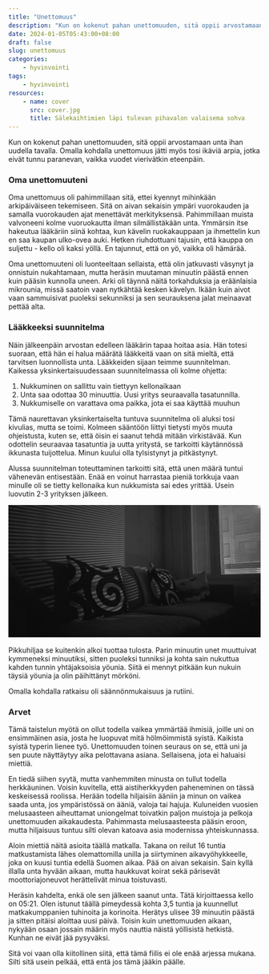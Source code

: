 ```yaml
---
title: "Unettomuus"
description: "Kun on kokenut pahan unettomuuden, sitä oppii arvostamaan unta ihan uudella tavalla. Omalla kohdalla unettomuus jätti myös tosi ikäviä arpia, jotka eivät tunnu paranevan, vaikka vuodet vierivätkin eteenpäin."
date: 2024-01-05T05:43:00+08:00
draft: false
slug: unettomuus
categories:
    - hyvinvointi
tags:
    - hyvinvointi
resources:
    - name: cover
      src: cover.jpg
      title: Sälekaihtimien läpi tulevan pihavalon valaisema sohva
---
```


Kun on kokenut pahan unettomuuden, sitä oppii arvostamaan unta ihan uudella tavalla. Omalla kohdalla unettomuus jätti myös tosi ikäviä arpia, jotka eivät tunnu paranevan, vaikka vuodet vierivätkin eteenpäin.

<!--more-->

### Oma unettomuuteni

Oma unettomuus oli pahimmillaan sitä, ettei kyennyt mihinkään arkipäiväiseen tekemiseen. Sitä on aivan sekaisin ympäri vuorokauden ja samalla vuorokauden ajat menettävät merkityksensä. Pahimmillaan muista valvoneeni kolme vuoruokautta ilman silmällistäkään unta. Ymmärsin itse hakeutua lääkäriin siinä kohtaa, kun kävelin ruokakauppaan ja ihmettelin kun en saa kaupan ulko-ovea auki. Hetken riuhdottuani tajusin, että kauppa on suljettu - kello oli kaksi yöllä. En tajunnut, että on yö, vaikka oli hämärää.

Oma unettomuuteni oli luonteeltaan sellaista, että olin jatkuvasti väsynyt ja onnistuin nukahtamaan, mutta heräsin muutaman minuutin päästä ennen kuin pääsin kunnolla uneen. Arki oli täynnä näitä torkahduksia ja eräänlaisia mikrounia, missä saatoin vaan nytkähtää kesken kävelyn. Ikään kuin aivot vaan sammuisivat puoleksi sekunniksi ja sen seurauksena jalat meinaavat pettää alta.

### Lääkkeeksi suunnitelma

Näin jälkeenpäin arvostan edelleen lääkärin tapaa hoitaa asia. Hän totesi suoraan, että hän ei halua määrätä lääkkeitä vaan on sitä mieltä, että tarvitsen luonnollista unta. Lääkkeiden sijaan teimme suunnitelman. Kaikessa yksinkertaisuudessaan suunnitelmassa oli kolme ohjetta:

1) Nukkuminen on sallittu vain tiettyyn kellonaikaan
2) Unta saa odottaa 30 minuuttia. Uusi yritys seuraavalla tasatunnilla.
3) Nukkumiselle on varattava oma paikka, jota ei saa käyttää muuhun 

Tämä naurettavan yksinkertaiselta tuntuva suunnitelma oli aluksi tosi kivulias, mutta se toimi. Kolmeen sääntöön liittyi tietysti myös muuta ohjeistusta, kuten se, että öisin ei saanut tehdä mitään virkistävää. Kun odottelin seuraavaa tasatuntia ja uutta yritystä, se tarkoitti käytännössä ikkunasta tuijottelua. Minun kuului olla tylsistynyt ja pitkästynyt.

Alussa suunnitelman toteuttaminen tarkoitti sitä, että unen määrä tuntui vähenevän entisestään. Enää en voinut harrastaa pieniä torkkuja vaan minulle oli se tietty kellonaika kun nukkumista sai edes yrittää. Usein luovutin 2-3 yrityksen jälkeen.

![Sälekaihtimien läpi tulevan pihavalon valaisema sohva](cover.jpg "Vietin useita öitä pimeässä kodissa, koska en halunnut piristää itseäni valolla. Omalla tavallaan siinä oli jotai kodikasta.")

Pikkuhiljaa se kuitenkin alkoi tuottaa tulosta. Parin minuutin unet muuttuivat kymmeneksi minuutiksi, sitten puoleksi tunniksi ja kohta sain nukuttua kahden tunnin yhtäjaksoisia yöunia. Siitä ei mennyt pitkään kun nukuin täysiä yöunia ja olin päihittänyt mörköni.

Omalla kohdalla ratkaisu oli säännönmukaisuus ja rutiini.

### Arvet

Tämä taistelun myötä on ollut todella vaikea ymmärtää ihmisiä, joille uni on ensimmäinen asia, josta he luopuvat mitä hölmöimmistä syistä. Kaikista syistä typerin lienee työ. Unettomuuden toinen seuraus on se, että uni ja sen puute näyttäytyy aika pelottavana asiana. Sellaisena, jota ei haluaisi miettiä.

En tiedä siihen syytä, mutta vanhemmiten minusta on tullut todella herkkäuninen. Voisin kuvitella, että aistiherkkyyden paheneminen on tässä keskeisessä roolissa. Herään todella hiljaisiin ääniin ja minun on vaikea saada unta, jos ympäristössä on ääniä, valoja tai hajuja. Kuluneiden vuosien melusaasteen aiheuttamat uniongelmat toivatkin paljon muistoja ja pelkoja unettomuuden aikakaudesta. Pahimmasta melusaasteesta pääsin eroon, mutta hiljaisuus tuntuu silti olevan katoava asia modernissa yhteiskunnassa.

Aloin miettiä näitä asioita täällä matkalla. Takana on reilut 16 tuntia matkustamista lähes olemattomilla unilla ja siirtyminen aikavyöhykkeelle, joka on kuusi tuntia edellä Suomen aikaa. Pää on aivan sekaisin. Sain kyllä illalla unta hyvään aikaan, mutta haukkuvat koirat sekä pärisevät moottoriajoneuvot herättelivät minua toistuvasti.

Heräsin kahdelta, enkä ole sen jälkeen saanut unta. Tätä kirjoittaessa kello on 05:21. Olen istunut täällä pimeydessä kohta 3,5 tuntia ja kuunnellut matkakumppanien tuhinoita ja korinoita. Herätys ulisee 39 minuutin päästä ja sitten pitäisi aloittaa uusi päivä. Toisin kuin unettomuuden aikaan, nykyään osaan jossain määrin myös nauttia näistä yöllisistä hetkistä. Kunhan ne eivät jää pysyväksi.

Sitä voi vaan olla kiitollinen siitä, että tämä fiilis ei ole enää arjessa mukana. Silti sitä usein pelkää, että entä jos tämä jääkin päälle.
